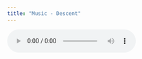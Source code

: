 ```yaml
---
title: "Music - Descent"
---
```


<audio controls>
    <source src="https://ad301.org/res/music/descend.mp3" type="audio/mp3">
    <source src="https://ad301.org/res/music/descend.aac" type="audio/aac">
    <p>
    Your browser does not support the audio element. You can
    <a href="https://ad301.org./res/music/descend.aac">download
    the audio file</a> instead.
    </p>
</audio>
